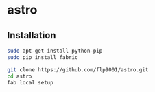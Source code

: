 astro
=====


Installation
--------------

```sh
sudo apt-get install python-pip
sudo pip install fabric

git clone https://github.com/flp9001/astro.git
cd astro
fab local setup
```
